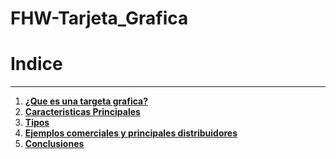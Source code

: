 # FHW-Tarjeta_Grafica
# Indice
---
1. **[¿Que es una targeta grafica?](Documentos/Definición_y_breve_historia.md)**
2. **[Caracteristicas Principales](Documentos/Caracteristicas_Principales.md)**
3. **[Tipos](Documentos/Tipos.md)**
4. **[Ejemplos comerciales y principales distribuidores](Documentos/Ejemplos_comerciales_y_principales_distribuidores.md)**
5. **[Conclusiones](Documentos/conclusiones.md)**
